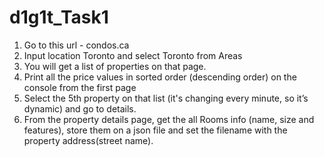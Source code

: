 # d1g1t_Task1
1. Go to this url - condos.ca
2. Input location Toronto and select Toronto from Areas
3. You will get a list of properties on that page.
4. Print all the price values in sorted order (descending order) on the console from the
first page
5. Select the 5th property on that list (it's changing every minute, so it’s dynamic) and
go to details.
6. From the property details page, get the all Rooms info (name, size and features),
store them on a json file and set the filename with the property address(street
name).
